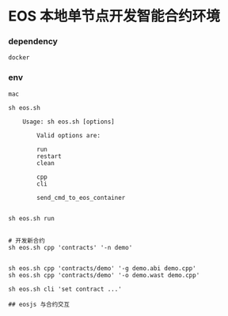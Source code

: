 
# EOS 本地单节点开发智能合约环境

### dependency
    docker
### env
    mac

```
sh eos.sh

    Usage: sh eos.sh [options]

        Valid options are:

        run
        restart
        clean

        cpp
        cli

        send_cmd_to_eos_container


sh eos.sh run


# 开发新合约
sh eos.sh cpp 'contracts' '-n demo'


sh eos.sh cpp 'contracts/demo' '-g demo.abi demo.cpp'
sh eos.sh cpp 'contracts/demo' '-o demo.wast demo.cpp'

sh eos.sh cli 'set contract ...'

## eosjs 与合约交互



```
